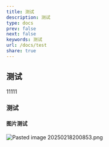 ```yaml
---
title: 测试
description: 测试
type: docs
prev: false
next: false
keywords: 测试
url: /docs/test
share: true
---
```

## 测试


11111
### 测试


#### 图片测试
![Pasted image 20250218200853.png](Pasted%20image%2020250218200853.png)






